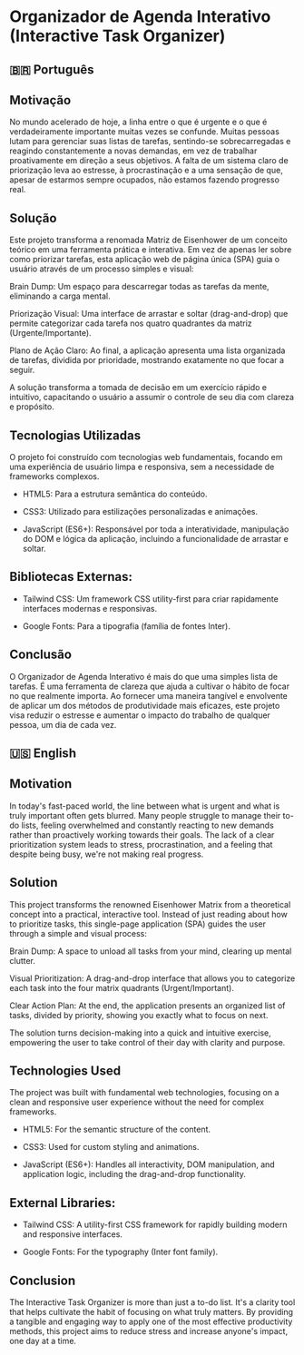 # Organizador de Agenda Interativo (Interactive Task Organizer)

## 🇧🇷 Português

## Motivação

No mundo acelerado de hoje, a linha entre o que é urgente e o que é verdadeiramente importante muitas vezes se confunde. Muitas pessoas lutam para gerenciar suas listas de tarefas, sentindo-se sobrecarregadas e reagindo constantemente a novas demandas, em vez de trabalhar proativamente em direção a seus objetivos. A falta de um sistema claro de priorização leva ao estresse, à procrastinação e a uma sensação de que, apesar de estarmos sempre ocupados, não estamos fazendo progresso real.

## Solução
Este projeto transforma a renomada Matriz de Eisenhower de um conceito teórico em uma ferramenta prática e interativa. Em vez de apenas ler sobre como priorizar tarefas, esta aplicação web de página única (SPA) guia o usuário através de um processo simples e visual:

Brain Dump: Um espaço para descarregar todas as tarefas da mente, eliminando a carga mental.

Priorização Visual: Uma interface de arrastar e soltar (drag-and-drop) que permite categorizar cada tarefa nos quatro quadrantes da matriz (Urgente/Importante).

Plano de Ação Claro: Ao final, a aplicação apresenta uma lista organizada de tarefas, dividida por prioridade, mostrando exatamente no que focar a seguir.

A solução transforma a tomada de decisão em um exercício rápido e intuitivo, capacitando o usuário a assumir o controle de seu dia com clareza e propósito.

## Tecnologias Utilizadas
O projeto foi construído com tecnologias web fundamentais, focando em uma experiência de usuário limpa e responsiva, sem a necessidade de frameworks complexos.

- HTML5: Para a estrutura semântica do conteúdo.

- CSS3: Utilizado para estilizações personalizadas e animações.

- JavaScript (ES6+): Responsável por toda a interatividade, manipulação do DOM e lógica da aplicação, incluindo a funcionalidade de arrastar e soltar.

## Bibliotecas Externas:

- Tailwind CSS: Um framework CSS utility-first para criar rapidamente interfaces modernas e responsivas.

- Google Fonts: Para a tipografia (família de fontes Inter).

## Conclusão
O Organizador de Agenda Interativo é mais do que uma simples lista de tarefas. É uma ferramenta de clareza que ajuda a cultivar o hábito de focar no que realmente importa. Ao fornecer uma maneira tangível e envolvente de aplicar um dos métodos de produtividade mais eficazes, este projeto visa reduzir o estresse e aumentar o impacto do trabalho de qualquer pessoa, um dia de cada vez.

## 🇺🇸 English

## Motivation

In today's fast-paced world, the line between what is urgent and what is truly important often gets blurred. Many people struggle to manage their to-do lists, feeling overwhelmed and constantly reacting to new demands rather than proactively working towards their goals. The lack of a clear prioritization system leads to stress, procrastination, and a feeling that despite being busy, we're not making real progress.

## Solution
This project transforms the renowned Eisenhower Matrix from a theoretical concept into a practical, interactive tool. Instead of just reading about how to prioritize tasks, this single-page application (SPA) guides the user through a simple and visual process:

Brain Dump: A space to unload all tasks from your mind, clearing up mental clutter.

Visual Prioritization: A drag-and-drop interface that allows you to categorize each task into the four matrix quadrants (Urgent/Important).

Clear Action Plan: At the end, the application presents an organized list of tasks, divided by priority, showing you exactly what to focus on next.

The solution turns decision-making into a quick and intuitive exercise, empowering the user to take control of their day with clarity and purpose.

## Technologies Used
The project was built with fundamental web technologies, focusing on a clean and responsive user experience without the need for complex frameworks.

- HTML5: For the semantic structure of the content.

- CSS3: Used for custom styling and animations.

- JavaScript (ES6+): Handles all interactivity, DOM manipulation, and application logic, including the drag-and-drop functionality.

## External Libraries:

- Tailwind CSS: A utility-first CSS framework for rapidly building modern and responsive interfaces.

- Google Fonts: For the typography (Inter font family).

## Conclusion
The Interactive Task Organizer is more than just a to-do list. It's a clarity tool that helps cultivate the habit of focusing on what truly matters. By providing a tangible and engaging way to apply one of the most effective productivity methods, this project aims to reduce stress and increase anyone's impact, one day at a time.
